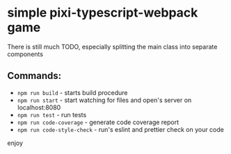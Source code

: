 # simple pixi-typescript-webpack game

There is still much TODO, especially splitting the main class into separate components

## Commands:

-   `npm run build` - starts build procedure
-   `npm run start` - start watching for files and open's server on localhost:8080
-   `npm run test` - run tests
-   `npm run code-coverage` - generate code coverage report
-   `npm run code-style-check` - run's eslint and prettier check on your code

enjoy
